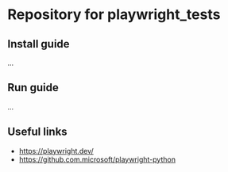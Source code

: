 # Repository for playwright_tests

## Install guide
...

## Run guide
...

## Useful links
 - https://playwright.dev/
 - https://github.com.microsoft/playwright-python